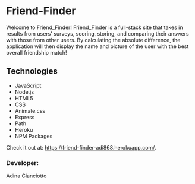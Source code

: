 # Friend-Finder
Welcome to Friend_Finder! Friend_Finder is a full-stack site that takes in results from users' surveys, scoring, storing, and comparing their answers with those from other users. By calculating the absolute difference, the application will then display the name and picture of the user with the best overall friendship match!

## Technologies
* JavaScript
* Node.js
* HTML5
* CSS
* Animate.css
* Express
* Path
* Heroku
* NPM Packages

Check it out at: https://friend-finder-adi868.herokuapp.com/.

### Developer:
Adina Cianciotto
